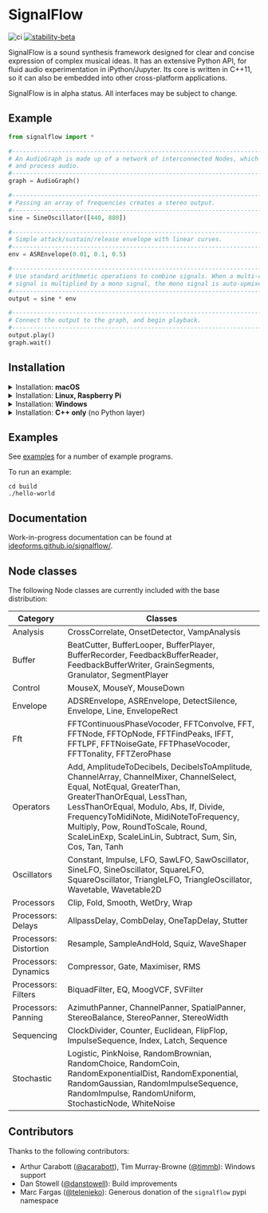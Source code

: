 # SignalFlow

![ci](https://github.com/ideoforms/signal/workflows/ci/badge.svg) [![stability-beta](https://img.shields.io/badge/stability-beta-33bbff.svg)](https://github.com/mkenney/software-guides/blob/master/STABILITY-BADGES.md#beta)

SignalFlow is a sound synthesis framework designed for clear and concise expression of complex musical ideas. It has an extensive Python API, for fluid audio experimentation in iPython/Jupyter. Its core is written in C++11, so it can also be embedded into other cross-platform applications.

SignalFlow is in alpha status. All interfaces may be subject to change.

## Example

```python
from signalflow import *

#--------------------------------------------------------------------------------
# An AudioGraph is made up of a network of interconnected Nodes, which generate
# and process audio. 
#--------------------------------------------------------------------------------
graph = AudioGraph()

#--------------------------------------------------------------------------------
# Passing an array of frequencies creates a stereo output.
#--------------------------------------------------------------------------------
sine = SineOscillator([440, 880])

#--------------------------------------------------------------------------------
# Simple attack/sustain/release envelope with linear curves.
#--------------------------------------------------------------------------------
env = ASREnvelope(0.01, 0.1, 0.5)

#--------------------------------------------------------------------------------
# Use standard arithmetic operations to combine signals. When a multi-channel 
# signal is multiplied by a mono signal, the mono signal is auto-upmixed.
#--------------------------------------------------------------------------------
output = sine * env

#--------------------------------------------------------------------------------
# Connect the output to the graph, and begin playback.
#--------------------------------------------------------------------------------
output.play()
graph.wait()
```

## Installation

<details>
<summary>Installation: <b>macOS</b></summary>

### macOS

To install the Python library on macOS, install dependencies with homebrew:
```
brew install cmake python libsndfile libsoundio
```

Clone this repository, then build and install with `pip`:
```
pip3 install .
```
</details>

<details>
<summary>Installation: <b>Linux, Raspberry Pi</b></summary>

### Linux, Raspberry Pi

SignalFlow supports Linux (verified on Ubuntu 20.04 and Raspberry Pi OS buster).

To install the Python library on Linux, install dependencies with apt:
```
apt-get install git cmake g++ python3-pip libasound2-dev libsndfile1-dev libsoundio-dev fftw3-dev
```

If you experience an error on Raspberry Pi `libf77blas.so.3: cannot open shared object file`:

```
sudo apt-get install libatlas-base-dev
```

Clone this repository, then build and install with `pip`:
```
pip3 install .
```

</details>

<details>
<summary>Installation: <b>Windows</b></summary>

### Windows

This is work in progress.

Currently, dependencies need to be downloaded and built by hand. These can be placed anywhere.

- https://github.com/timmb/libsoundio - check out the `fix-msvc` branch.
  - Use CMake GUI to build libsoundio with Visual Studio 2019 with binaries in a subfolder of that repo named `build`. (Configure, Generate, Open project, Batch build all configurations)
- https://github.com/libsndfile/libsndfile
  - Use CMake GUI to build libsndfile with Visual Studio 2019 with binaries in a subfolder of that repo named `build`. (Configure, Generate, Open project, Batch build all configurations)
- Download Windows binaries of FFTW from http://fftw.org/install/windows.html.

To build SignalFlow, use the CMake GUI. Press configure and you will see three empty fields to fill in with the path to the two build folders and the FFTW binaries folder (see above). Set these parameters then press Configure, then Generate then Open. Then build in Visual Studio 2019.

As of 2021-03-03, only the signalflow project has been ported to build correctly on Windows. Only tested in x64 and for Debug builds. Tested using Visual Studio 2019.

</details>

<details>
<summary>Installation: <b>C++ only</b> (no Python layer)</summary>

To build and install the C++ core without the Python binding layer:
```
mkdir build
cd build
cmake ..
make -j8
```

</details>

## Examples

See [examples](examples) for a number of example programs.

To run an example:
```
cd build
./hello-world
```

## Documentation

Work-in-progress documentation can be found at [ideoforms.github.io/signalflow/](https://ideoforms.github.io/signalflow/). 

## Node classes

The following Node classes are currently included with the base distribution:

| Category | Classes  |
|----------|----------|
| Analysis | CrossCorrelate, OnsetDetector, VampAnalysis |
| Buffer | BeatCutter, BufferLooper, BufferPlayer, BufferRecorder, FeedbackBufferReader, FeedbackBufferWriter, GrainSegments, Granulator, SegmentPlayer |
| Control | MouseX, MouseY, MouseDown |
| Envelope | ADSREnvelope, ASREnvelope, DetectSilence, Envelope, Line, EnvelopeRect |
| Fft | FFTContinuousPhaseVocoder, FFTConvolve, FFT, FFTNode, FFTOpNode, FFTFindPeaks, IFFT, FFTLPF, FFTNoiseGate, FFTPhaseVocoder, FFTTonality, FFTZeroPhase |
| Operators | Add, AmplitudeToDecibels, DecibelsToAmplitude, ChannelArray, ChannelMixer, ChannelSelect, Equal, NotEqual, GreaterThan, GreaterThanOrEqual, LessThan, LessThanOrEqual, Modulo, Abs, If, Divide, FrequencyToMidiNote, MidiNoteToFrequency, Multiply, Pow, RoundToScale, Round, ScaleLinExp, ScaleLinLin, Subtract, Sum, Sin, Cos, Tan, Tanh |
| Oscillators | Constant, Impulse, LFO, SawLFO, SawOscillator, SineLFO, SineOscillator, SquareLFO, SquareOscillator, TriangleLFO, TriangleOscillator, Wavetable, Wavetable2D |
| Processors | Clip, Fold, Smooth, WetDry, Wrap |
| Processors: Delays | AllpassDelay, CombDelay, OneTapDelay, Stutter |
| Processors: Distortion | Resample, SampleAndHold, Squiz, WaveShaper |
| Processors: Dynamics | Compressor, Gate, Maximiser, RMS |
| Processors: Filters | BiquadFilter, EQ, MoogVCF, SVFilter |
| Processors: Panning | AzimuthPanner, ChannelPanner, SpatialPanner, StereoBalance, StereoPanner, StereoWidth |
| Sequencing | ClockDivider, Counter, Euclidean, FlipFlop, ImpulseSequence, Index, Latch, Sequence |
| Stochastic | Logistic, PinkNoise, RandomBrownian, RandomChoice, RandomCoin, RandomExponentialDist, RandomExponential, RandomGaussian, RandomImpulseSequence, RandomImpulse, RandomUniform, StochasticNode, WhiteNoise |

## Contributors

Thanks to the following contributors:

- Arthur Carabott ([@acarabott](https://github.com/acarabott)), Tim Murray-Browne ([@timmb](https://github.com/timmb)): Windows support
- Dan Stowell ([@danstowell](https://github.com/danstowell)): Build improvements
- Marc Fargas ([@telenieko](https://github.com/telenieko)): Generous donation of the `signalflow` pypi namespace
